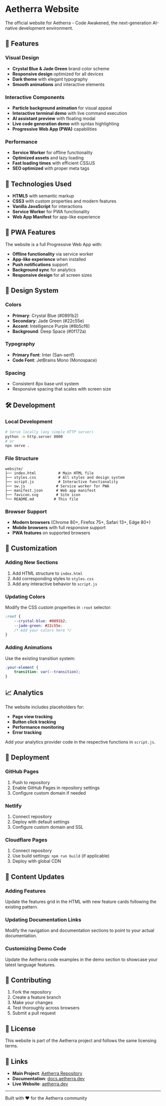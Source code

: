 # Aetherra Website

The official website for Aetherra - Code Awakened, the next-generation AI-native development environment.

## 🌟 Features

### Visual Design

- **Crystal Blue & Jade Green** brand color scheme
- **Responsive design** optimized for all devices
- **Dark theme** with elegant typography
- **Smooth animations** and interactive elements

### Interactive Components

- **Particle background animation** for visual appeal
- **Interactive terminal demo** with live command execution
- **AI assistant preview** with floating modal
- **Live code generation demo** with syntax highlighting
- **Progressive Web App (PWA)** capabilities

### Performance

- **Service Worker** for offline functionality
- **Optimized assets** and lazy loading
- **Fast loading times** with efficient CSS/JS
- **SEO optimized** with proper meta tags

## 🚀 Technologies Used

- **HTML5** with semantic markup
- **CSS3** with custom properties and modern features
- **Vanilla JavaScript** for interactions
- **Service Worker** for PWA functionality
- **Web App Manifest** for app-like experience

## 📱 PWA Features

The website is a full Progressive Web App with:

- **Offline functionality** via service worker
- **App-like experience** when installed
- **Push notifications** support
- **Background sync** for analytics
- **Responsive design** for all screen sizes

## 🎨 Design System

### Colors

- **Primary**: Crystal Blue (#0891b2)
- **Secondary**: Jade Green (#22c55e)
- **Accent**: Intelligence Purple (#8b5cf6)
- **Background**: Deep Space (#0f172a)

### Typography

- **Primary Font**: Inter (San-serif)
- **Code Font**: JetBrains Mono (Monospace)

### Spacing

- Consistent 8px base unit system
- Responsive spacing that scales with screen size

## 🛠️ Development

### Local Development

```bash
# Serve locally (any simple HTTP server)
python -m http.server 8000
# or
npx serve .
```

### File Structure

```text
website/
├── index.html          # Main HTML file
├── styles.css          # All styles and design system
├── script.js           # Interactive functionality
├── sw.js              # Service worker for PWA
├── manifest.json      # Web app manifest
├── favicon.svg        # Site icon
└── README.md         # This file
```

### Browser Support

- **Modern browsers** (Chrome 80+, Firefox 75+, Safari 13+, Edge 80+)
- **Mobile browsers** with full responsive support
- **PWA features** on supported browsers

## 🔧 Customization

### Adding New Sections

1. Add HTML structure to `index.html`
2. Add corresponding styles to `styles.css`
3. Add any interactive behavior to `script.js`

### Updating Colors

Modify the CSS custom properties in `:root` selector:

```css
:root {
    --crystal-blue: #0891b2;
    --jade-green: #22c55e;
    /* Add your colors here */
}
```

### Adding Animations

Use the existing transition system:

```css
.your-element {
    transition: var(--transition);
}
```

## 📈 Analytics

The website includes placeholders for:

- **Page view tracking**
- **Button click tracking**
- **Performance monitoring**
- **Error tracking**

Add your analytics provider code in the respective functions in `script.js`.

## 🚀 Deployment

### GitHub Pages

1. Push to repository
2. Enable GitHub Pages in repository settings
3. Configure custom domain if needed

### Netlify

1. Connect repository
2. Deploy with default settings
3. Configure custom domain and SSL

### Cloudflare Pages

1. Connect repository
2. Use build settings: `npm run build` (if applicable)
3. Deploy with global CDN

## 📝 Content Updates

### Adding Features

Update the features grid in the HTML with new feature cards following the existing pattern.

### Updating Documentation Links

Modify the navigation and documentation sections to point to your actual documentation.

### Customizing Demo Code

Update the Aetherra code examples in the demo section to showcase your latest language features.

## 🤝 Contributing

1. Fork the repository
2. Create a feature branch
3. Make your changes
4. Test thoroughly across browsers
5. Submit a pull request

## 📄 License

This website is part of the Aetherra project and follows the same licensing terms.

## 🔗 Links

- **Main Project**: [Aetherra Repository](https://github.com/your-username/aetherra)
- **Documentation**: [docs.aetherra.dev](https://docs.aetherra.dev)
- **Live Website**: [aetherra.dev](https://aetherra.dev)

---

Built with ❤️ for the Aetherra community

